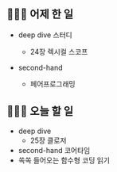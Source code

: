 ## 👩🏻‍💻 어제 한 일

- deep dive 스터디

  - 24장 렉시컬 스코프

- second-hand
  - 페어프로그래밍

## 👩🏻‍💻 오늘 할 일

- deep dive
  - 25장 클로저
- second-hand 코어타임
- 쏙쏙 들어오는 함수형 코딩 읽기
